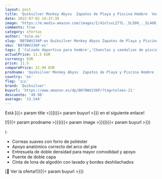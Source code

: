 ```yaml
---
layout: post
title: 'Quiksilver Monkey Abyss  Zapatos de Playa y Piscina Hombre  Verde  Green/Brown/Black Xgck   42 EU'
date: 2022-07-02 14:37:39
image: 'https://m.media-amazon.com/images/I/41nlsvLZ77L._SL500_._SL400_.jpg'
comments: true
category: ofertas
author: 'tole.es'
slug: 'B078WV236P-es Quiksilver Monkey Abyss Zapatos de Playa y Piscina Hombre...'
sku: 'B078WV236P-es'
tags: [ 'Calzado deportivo para hombre','Chanclas y sandalias de piscina para hombre','Zapatillas y calzado deportivo para hombre','Zapatos','Zapatos para hombre','Zapatos y complementos','quiksilver','zapatos','🇪🇸', ]
actualPrice: 11.5 EUR
currency: EUR
price: 11.5
comparePrice: 22.99 EUR
prodname: 'Quiksilver Monkey Abyss  Zapatos de Playa y Piscina Hombre  Verde  Green/Brown/Black Xgck   42 EU'
country: 'es'
flag: '🇪🇸'
brand: 'Quiksilver'
buyurl: 'https://www.amazon.es/dp/B078WV236P/?tag=tolees-21'
descuento: '49.98'
average: '13.544'
---
```


Está [{{< param title >}}]({{< param buyurl >}}) en el siguiente enlace!

[![{{< param prodname >}}]({{< param image >}})]({{< param buyurl >}})

ℹ️:

- Correas suaves con forro de poliéster
- Apoyo anatómico correcto del arco del pie
- Entresuela de doble densidad para mayor comodidad y apoyo
- Puente de doble capa
- Cinta de lona de algodón con lavado y bordes deshilachados

[🛒 Ver la oferta!!]({{< param buyurl >}})
